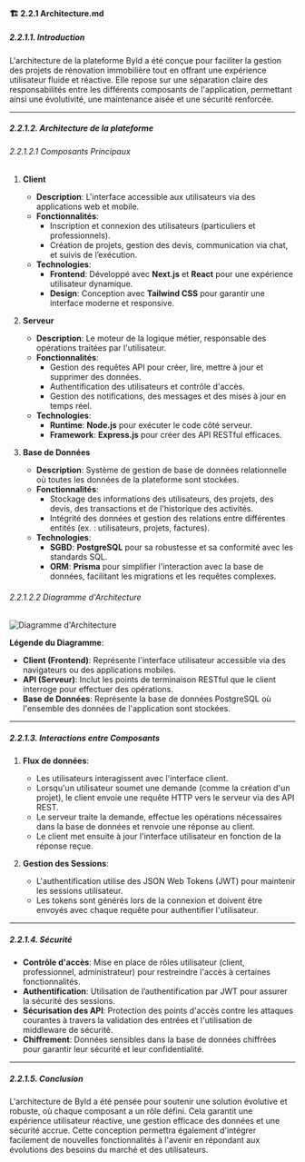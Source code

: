 #### 🏗️ 2.2.1 Architecture.md

##### 2.2.1.1. Introduction

L'architecture de la plateforme Byld a été conçue pour faciliter la gestion des projets de rénovation immobilière tout en offrant une expérience utilisateur fluide et réactive. Elle repose sur une séparation claire des responsabilités entre les différents composants de l'application, permettant ainsi une évolutivité, une maintenance aisée et une sécurité renforcée.

---

##### 2.2.1.2. Architecture de la plateforme

###### 2.2.1.2.1 Composants Principaux

1. **Client**
   - **Description**: L'interface accessible aux utilisateurs via des applications web et mobile.
   - **Fonctionnalités**:
     - Inscription et connexion des utilisateurs (particuliers et professionnels).
     - Création de projets, gestion des devis, communication via chat, et suivis de l’exécution.
   - **Technologies**:
     - **Frontend**: Développé avec **Next.js** et **React** pour une expérience utilisateur dynamique.
     - **Design**: Conception avec **Tailwind CSS** pour garantir une interface moderne et responsive.
   
2. **Serveur**
   - **Description**: Le moteur de la logique métier, responsable des opérations traitées par l'utilisateur.
   - **Fonctionnalités**:
     - Gestion des requêtes API pour créer, lire, mettre à jour et supprimer des données.
     - Authentification des utilisateurs et contrôle d'accès.
     - Gestion des notifications, des messages et des mises à jour en temps réel.
   - **Technologies**:
     - **Runtime**: **Node.js** pour exécuter le code côté serveur.
     - **Framework**: **Express.js** pour créer des API RESTful efficaces.

3. **Base de Données**
   - **Description**: Système de gestion de base de données relationnelle où toutes les données de la plateforme sont stockées.
   - **Fonctionnalités**:
     - Stockage des informations des utilisateurs, des projets, des devis, des transactions et de l'historique des activités.
     - Intégrité des données et gestion des relations entre différentes entités (ex. : utilisateurs, projets, factures).
   - **Technologies**:
     - **SGBD**: **PostgreSQL** pour sa robustesse et sa conformité avec les standards SQL.
     - **ORM**: **Prisma** pour simplifier l'interaction avec la base de données, facilitant les migrations et les requêtes complexes.

###### 2.2.1.2.2 Diagramme d'Architecture

![Diagramme d'Architecture](https://via.placeholder.com/600x400)

**Légende du Diagramme**:
- **Client (Frontend)**: Représente l'interface utilisateur accessible via des navigateurs ou des applications mobiles.
- **API (Serveur)**: Inclut les points de terminaison RESTful que le client interroge pour effectuer des opérations.
- **Base de Données**: Représente la base de données PostgreSQL où l'ensemble des données de l'application sont stockées.

---

##### 2.2.1.3. Interactions entre Composants

1. **Flux de données**:
   - Les utilisateurs interagissent avec l'interface client.
   - Lorsqu'un utilisateur soumet une demande (comme la création d'un projet), le client envoie une requête HTTP vers le serveur via des API REST.
   - Le serveur traite la demande, effectue les opérations nécessaires dans la base de données et renvoie une réponse au client.
   - Le client met ensuite à jour l'interface utilisateur en fonction de la réponse reçue.

2. **Gestion des Sessions**:
   - L'authentification utilise des JSON Web Tokens (JWT) pour maintenir les sessions utilisateur.
   - Les tokens sont générés lors de la connexion et doivent être envoyés avec chaque requête pour authentifier l'utilisateur.

---

##### 2.2.1.4. Sécurité

- **Contrôle d'accès**: Mise en place de rôles utilisateur (client, professionnel, administrateur) pour restreindre l'accès à certaines fonctionnalités.
- **Authentification**: Utilisation de l’authentification par JWT pour assurer la sécurité des sessions.
- **Sécurisation des API**: Protection des points d'accès contre les attaques courantes à travers la validation des entrées et l'utilisation de middleware de sécurité.
- **Chiffrement**: Données sensibles dans la base de données chiffrées pour garantir leur sécurité et leur confidentialité.

---

##### 2.2.1.5. Conclusion

L'architecture de Byld a été pensée pour soutenir une solution évolutive et robuste, où chaque composant a un rôle défini. Cela garantit une expérience utilisateur réactive, une gestion efficace des données et une sécurité accrue. Cette conception permettra également d'intégrer facilement de nouvelles fonctionnalités à l'avenir en répondant aux évolutions des besoins du marché et des utilisateurs.
